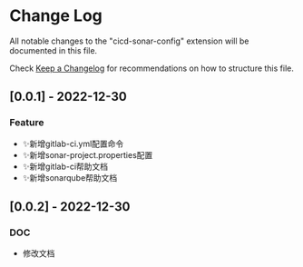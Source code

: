 # Change Log

All notable changes to the "cicd-sonar-config" extension will be documented in this file.

Check [Keep a Changelog](http://keepachangelog.com/) for recommendations on how to structure this file.

## [0.0.1] - 2022-12-30

### Feature
  
- ✨新增gitlab-ci.yml配置命令
- ✨新增sonar-project.properties配置
- ✨新增gitlab-ci帮助文档
- ✨新增sonarqube帮助文档

## [0.0.2] - 2022-12-30

### DOC
- 修改文档


